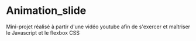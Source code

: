 # Animation_slide
Mini-projet réalisé à partir d'une vidéo youtube afin de s'exercer et maîtriser le Javascript et le flexbox CSS
